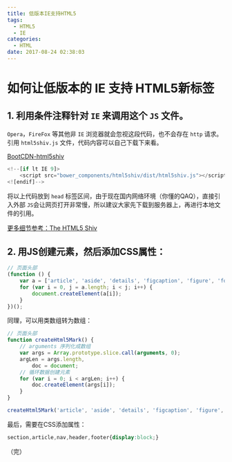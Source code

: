 ```yaml
---
title: 低版本IE支持HTML5
tags:
  - HTML5
  - IE
categories:
  - HTML
date: 2017-08-24 02:38:03
---
```

# 如何让低版本的 IE 支持 HTML5新标签

## 1. 利用条件注释针对 `IE` 来调用这个 `JS` 文件。

`Opera`，`FireFox` 等其他非 `IE` 浏览器就会忽视这段代码，也不会存在 `http` 请求。
引用 `html5shiv.js` 文件，代码内容可以自己下载下来看。

[BootCDN-html5shiv](http://www.bootcdn.cn/html5shiv/)

```javascript
<!--[if lt IE 9]>
    <script src="bower_components/html5shiv/dist/html5shiv.js"></script>
<![endif]-->
```

将以上代码放到 `head` 标签区间，由于现在国内网络环境（你懂的QAQ），直接引入外部 `JS`会让网页打开非常慢，所以建议大家先下载到服务器上，再进行本地文件的引用。

[更多细节参考：The HTML5 Shiv](https://github.com/aFarkas/html5shiv)

## 2. 用JS创建元素，然后添加CSS属性：

```javascript
// 页面头部
(function () {
    var a = ['article', 'aside', 'details', 'figcaption', 'figure', 'footer', 'header', 'hgroup', 'nav', 'section'];
    for (var i = 0, j = a.length; i < j; i++) {
        document.createElement(a[i]);
    }
})();
```

同理，可以用类数组转为数组：

```javascript
// 页面头部
function createHtml5Mark() {
    // arguments 序列化成数组
    var args = Array.prototype.slice.call(arguments, 0);
    argLen = args.length,
        doc = document;
    // 循环数据创建元素
    for (var i = 0; i < argLen; i++) {
        doc.createElement(args[i]);
    }
}

createHtml5Mark('article', 'aside', 'details', 'figcaption', 'figure', 'footer', 'header', 'hgroup', 'nav', 'section');
```

最后，需要在CSS添加属性：

```css
section,article,nav,header,footer{display:block;}
```
（完）